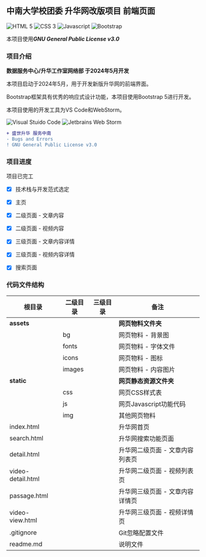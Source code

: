 ## 中南大学校团委 升华网改版项目 前端页面

![HTML 5](https://img.shields.io/badge/HTML-5-red?style=flat-square&logo=html5&logoColor=white) ![CSS 3](https://img.shields.io/badge/CSS-3-blue?style=flat-square&logo=css3&logoColor=white) ![Javascript](https://img.shields.io/badge/JavaScript-ECMA6-yellow?style=flat-square&logo=javascript&logoColor=white) ![Bootstrap](https://img.shields.io/badge/Bootstrap-5-purple?style=flat-square&logo=bootstrap&logoColor=white)

本项目使用***GNU General Public License v3.0***

### 项目介绍

**数据服务中心/升华工作室网络部 于2024年5月开发**

本项目启动于2024年5月，用于开发新版升华网的前端界面。

Bootstrap框架具有优秀的响应式设计功能，本项目使用Bootstrap 5进行开发。

本项目使用的开发工具为VS Code和WebStorm。

![Visual Stuido Code](https://img.shields.io/badge/VSCode-blue?style=flat-square&logo=visualstudiocode&logoColor=white) ![Jetbrains Web Storm](https://img.shields.io/badge/WebStorm-black?style=flat-square&logo=WebStorm&logoColor=white)

```diff
+ 盛世升华 服务中南
- Bugs and Errors
! GNU General Public License v3.0
```

### 项目进度

项目已完工

- [x] 技术栈与开发范式选定
- [x] 主页
- [x] 二级页面 - 文章内容
- [x] 二级页面 - 视频内容
- [x] 三级页面 - 文章内容详情
- [x] 三级页面 - 视频内容详情
- [x] 搜索页面


### 代码文件结构

|根目录|二级目录|三级目录|备注|
|-|-|-|-|
|**assets**|||**网页物料文件夹**|
||bg||网页物料 - 背景图|
||fonts||网页物料 - 字体文件|
||icons||网页物料 - 图标|
||images||网页物料 - 内容图片|
|**static**|||**网页静态资源文件夹**|
||css||网页CSS样式表|
||js||网页Javascript功能代码|
||img||其他网页物料|
|index.html|||升华网首页|
|search.html|||升华网搜索功能页面|
|detail.html|||升华网二级页面 - 文章内容列表页|
|video-detail.html|||升华网二级页面 - 视频列表页|
|passage.html|||升华网三级页面 - 文章内容详情页|
|video-view.html|||升华网三级页面 - 视频详情页|
|.gitignore|||Git忽略配置文件|
|readme.md|||说明文件|